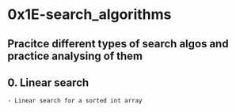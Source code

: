 # 0x1E-search_algorithms

## Pracitce different types of search algos and practice analysing of them


## 0. Linear search
    - Linear search for a sorted int array
